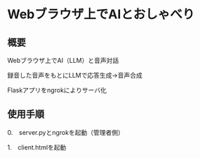 # Webブラウザ上でAIとおしゃべり

## 概要
Webブラウザ上でAI（LLM）と音声対話

録音した音声をもとにLLMで応答生成→音声合成


Flaskアプリをngrokによりサーバ化


## 使用手順

0\.　server.pyとngrokを起動（管理者側）

1\.　client.htmlを起動